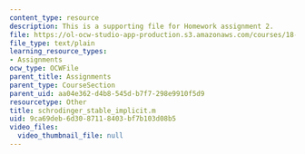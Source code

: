 ```yaml
---
content_type: resource
description: This is a supporting file for Homework assignment 2.
file: https://ol-ocw-studio-app-production.s3.amazonaws.com/courses/18-086-mathematical-methods-for-engineers-ii-spring-2006/9ca69deb6d3087118403bf7b103d08b5_schrodinger_stable_implicit.m
file_type: text/plain
learning_resource_types:
- Assignments
ocw_type: OCWFile
parent_title: Assignments
parent_type: CourseSection
parent_uid: aa04e362-d4b8-545d-b7f7-298e9910f5d9
resourcetype: Other
title: schrodinger_stable_implicit.m
uid: 9ca69deb-6d30-8711-8403-bf7b103d08b5
video_files:
  video_thumbnail_file: null
---
```

